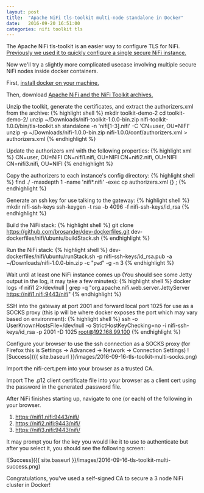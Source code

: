 ```yaml
---
layout: post
title:  "Apache NiFi tls-toolkit multi-node standalone in Docker"
date:   2016-09-20 16:51:00
categories: nifi toolkit tls
---
```

The Apache NiFi tls-toolkit is an easier way to configure TLS for NiFi.  [Previously we used it to quickly configure a single secure NiFi instance.](/nifi/toolkit/tls/2016/09/19/tls-toolkit-intro.html)

Now we'll try a slightly more complicated usecase involving multiple secure NiFi nodes inside docker containers.

First, [install docker on your machine.](https://www.docker.com/products/docker)

Then, download [Apache NiFi and the NiFi Toolkit archives.][nifidownload]

Unzip the toolkit, generate the certificates, and extract the authorizers.xml from the archive:
{% highlight shell %}
mkdir toolkit-demo-2
cd toolkit-demo-2/
unzip ~/Downloads/nifi-toolkit-1.0.0-bin.zip
nifi-toolkit-1.0.0/bin/tls-toolkit.sh standalone -n 'nifi[1-3].nifi' -C 'CN=user, OU=NIFI'
unzip -p ~/Downloads/nifi-1.0.0-bin.zip nifi-1.0.0/conf/authorizers.xml > authorizers.xml
{% endhighlight %}

Update the authorizers xml with the following properties:
{% highlight xml %}
<property name="Initial Admin Identity">CN=user, OU=NIFI</property>
<property name="Node Identity 1">CN=nifi1.nifi, OU=NIFI</property>
<property name="Node Identity 2">CN=nifi2.nifi, OU=NIFI</property>
<property name="Node Identity 3">CN=nifi3.nifi, OU=NIFI</property>
{% endhighlight %}

Copy the authorizers to each instance's config directory:
{% highlight shell %}
find ./ -maxdepth 1 -name 'nifi*.nifi' -exec cp authorizers.xml {} \;
{% endhighlight %}

Generate an ssh key for use talking to the gateway:
{% highlight shell %}
mkdir nifi-ssh-keys
ssh-keygen -t rsa -b 4096 -f nifi-ssh-keys/id_rsa
{% endhighlight %}

Build the NiFi stack:
{% highlight shell %}
git clone https://github.com/brosander/dev-dockerfiles.git
dev-dockerfiles/nifi/ubuntu/buildStack.sh
{% endhighlight %}

Run the NiFi stack:
{% highlight shell %}
dev-dockerfiles/nifi/ubuntu/runStack.sh -p nifi-ssh-keys/id_rsa.pub -a ~/Downloads/nifi-1.0.0-bin.zip -c "`pwd`" -g -n 3
{% endhighlight %}

Wait until at least one NiFi instance comes up (You should see some Jetty output in the log, it may take a few minutes):
{% highlight shell %}
docker logs -f nifi1 2>/dev/null | grep -q "org.apache.nifi.web.server.JettyServer https://nifi1.nifi:9443/nifi"
{% endhighlight %}

SSH into the gateway at port 2001 and forward local port 1025 for use as a SOCKS proxy (this ip will be where docker exposes the port which may vary based on environment):
{% highlight shell %}
ssh -o UserKnownHostsFile=/dev/null -o StrictHostKeyChecking=no -i nifi-ssh-keys/id_rsa -p 2001 -D 1025 root@192.168.99.100
{% endhighlight %}

Configure your browser to use the ssh connection as a SOCKS proxy (for Firefox this is Settings -> Advanced -> Network -> Connection Settings)
![Success]({{ site.baseurl }}/images/2016-09-16-tls-toolkit-multi-socks.png)

Import the nifi-cert.pem into your browser as a trusted CA.

Import The .p12 client certificate file into your browser as a client cert using the password in the generated .password file.

After NiFi finishes starting up, navigate to one (or each) of the following in your browser.

1. <https://nifi1.nifi:9443/nifi/> 
2. <https://nifi2.nifi:9443/nifi/> 
3. <https://nifi3.nifi:9443/nifi/> 

It may prompt you for the key you would like it to use to authenticate but after you select it, you should see the following screen:

![Success]({{ site.baseurl }}/images/2016-09-16-tls-toolkit-multi-success.png)

Congratulations, you've used a self-signed CA to secure a 3 node NiFi cluster in Docker!

[nifidownload]:https://nifi.apache.org/download.html
